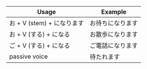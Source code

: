 |Usage|Example|
|-|-|
|お + V (stem) + になります|お待ちになります|
|お + V (する) + になる|お散歩になります|
|ご + V (する) + になる|ご電話になります|
|passive voice|待たれます|